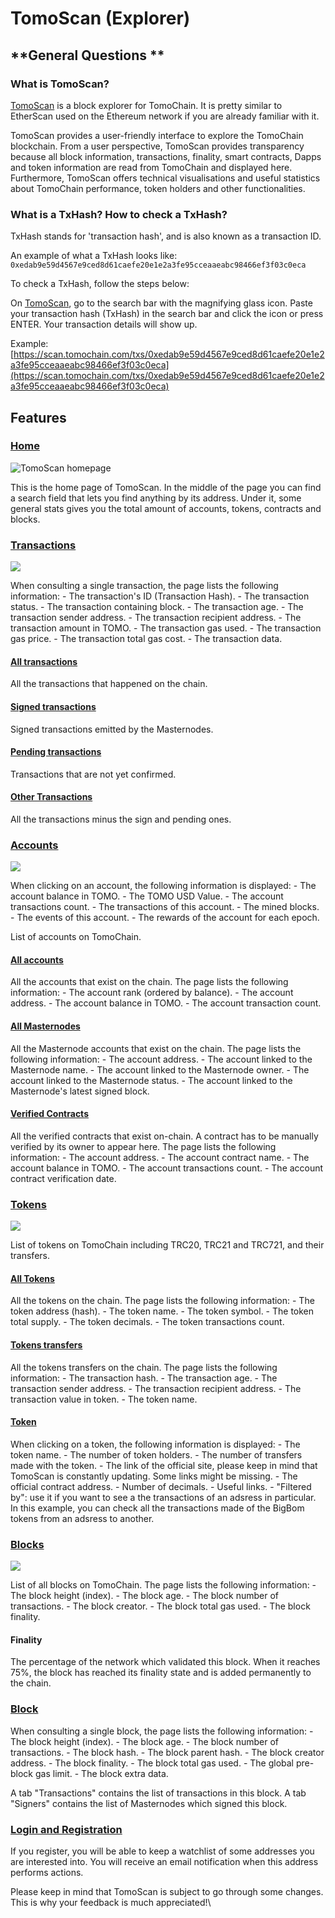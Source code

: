 # TomoScan (Explorer)

## **General Questions  **

### **What is TomoScan?**

[TomoScan](https://scan.tomochain.com) is a block explorer for TomoChain. It is pretty similar to EtherScan used on the Ethereum network if you are already familiar with it.

TomoScan provides a user-friendly interface to explore the TomoChain blockchain. From a user perspective, TomoScan provides transparency because all block information, transactions, finality, smart contracts, Dapps and token information are read from TomoChain and displayed here. Furthermore, TomoScan offers technical visualisations and useful statistics about TomoChain performance, token holders and other functionalities.

### **What is a TxHash? How to check a TxHash?**

TxHash stands for 'transaction hash', and is also known as a transaction ID.

An example of what a TxHash looks like: `0xedab9e59d4567e9ced8d61caefe20e1e2a3fe95cceaaeabc98466ef3f03c0eca`

To check a TxHash, follow the steps below:

On [TomoScan](https://scan.tomochain.com), go to the search bar with the magnifying glass icon. Paste your transaction hash (TxHash) in the search bar and click the icon or press ENTER. Your transaction details will show up.

Example: [https://scan.tomochain.com/txs/0xedab9e59d4567e9ced8d61caefe20e1e2a3fe95cceaaeabc98466ef3f03c0eca](https://scan.tomochain.com/txs/0xedab9e59d4567e9ced8d61caefe20e1e2a3fe95cceaaeabc98466ef3f03c0eca)

## Features 

### [Home](https://scan.tomochain.com)

![TomoScan homepage](../../../.gitbook/assets/tomoscan1.jpg)

This is the home page of TomoScan. In the middle of the page you can find a search field that lets you find anything by its address. Under it, some general stats gives you the total amount of accounts, tokens, contracts and blocks.

### [Transactions](https://scan.tomochain.com/txs) <a href="transactions" id="transactions"></a>

![](../../../.gitbook/assets/tomoscan2.jpg)

When consulting a single transaction, the page lists the following information: - The transaction's ID (Transaction Hash). - The transaction status. - The transaction containing block. - The transaction age. - The transaction sender address. - The transaction recipient address. - The transaction amount in TOMO. - The transaction gas used. - The transaction gas price. - The transaction total gas cost. - The transaction data.

#### [All transactions](https://scan.tomochain.com/txs) <a href="all-transactions" id="all-transactions"></a>

All the transactions that happened on the chain.

#### [Signed transactions](https://scan.tomochain.com/txs/signTxs) <a href="sign-transactions" id="sign-transactions"></a>

Signed transactions emitted by the Masternodes.

#### [Pending transactions](https://scan.tomochain.com/txs/pending) <a href="pending-transactions" id="pending-transactions"></a>

Transactions that are not yet confirmed.

#### [Other Transactions](https://docs.tomochain.com/products/tomoscan/features/) <a href="other-transactions" id="other-transactions"></a>

All the transactions minus the sign and pending ones.

### [Accounts](https://scan.tomochain.com/accounts) <a href="accounts" id="accounts"></a>

![](../../../.gitbook/assets/tomoscan3.jpg)

When clicking on an account, the following information is displayed: - The account balance in TOMO. - The TOMO USD Value. - The account transactions count. - The transactions of this account. - The mined blocks. - The events of this account. - The rewards of the account for each epoch.

List of accounts on TomoChain.

#### [All accounts](https://scan.tomochain.com/accounts) <a href="all-accounts" id="all-accounts"></a>

All the accounts that exist on the chain. The page lists the following information: - The account rank (ordered by balance). - The account address. - The account balance in TOMO. - The account transaction count.

#### [All Masternodes](https://scan.tomochain.com/masternodes) <a href="all-masternodes" id="all-masternodes"></a>

All the Masternode accounts that exist on the chain. The page lists the following information: - The account address. - The account linked to the Masternode name. - The account linked to the Masternode owner. - The account linked to the Masternode status. - The account linked to the Masternode's latest signed block.

#### [Verified Contracts](https://scan.tomochain.com/contracts) <a href="verified-contracts" id="verified-contracts"></a>

All the verified contracts that exist on-chain. A contract has to be manually verified by its owner to appear here. The page lists the following information: - The account address. - The account contract name. - The account balance in TOMO. - The account transactions count. - The account contract verification date.

### [Tokens](https://scan.tomochain.com/tokens) <a href="tokens" id="tokens"></a>

![](../../../.gitbook/assets/tomoscan4.jpg)

List of tokens on TomoChain including TRC20, TRC21 and TRC721, and their transfers.

#### [All Tokens](https://scan.tomochain.com/tokens) <a href="all-tokens" id="all-tokens"></a>

All the tokens on the chain. The page lists the following information: - The token address (hash). - The token name. - The token symbol. - The token total supply. - The token decimals. - The token transactions count.

#### [Tokens transfers](https://scan.tomochain.com/tokentxs) <a href="tokens-transfers" id="tokens-transfers"></a>

All the tokens transfers on the chain. The page lists the following information: - The transaction hash. - The transaction age. - The transaction sender address. - The transaction recipient address. - The transaction value in token. - The token name.

#### [Token](https://scan.tomochain.com/tokens/0x8602ce2124f9b05dc6654230079dd31250292bd5) <a href="token" id="token"></a>

When clicking on a token, the following information is displayed: - The token name. - The number of token holders. - The number of transfers made with the token. - The link of the official site, please keep in mind that TomoScan is constantly updating. Some links might be missing. - The official contract address. - Number of decimals. - Useful links. - "Filtered by": use it if you want to see a the transactions of an adsress in particular. In this example, you can check all the transactions made of the BigBom tokens from an adsress to another.

### [Blocks](https://scan.tomochain.com/blocks) <a href="blocks" id="blocks"></a>

![](../../../.gitbook/assets/tomoscan5.jpg)

List of all blocks on TomoChain. The page lists the following information: - The block height (index). - The block age. - The block number of transactions. - The block creator. - The block total gas used. - The block finality.

#### Finality

The percentage of the network which validated this block. When it reaches 75%, the block has reached its finality state and is added permanently to the chain.

### [Block](https://scan.tomochain.com/blocks/200000) <a href="block" id="block"></a>

When consulting a single block, the page lists the following information: - The block height (index). - The block age. - The block number of transactions. - The block hash. - The block parent hash. - The block creator address. - The block finality. - The block total gas used. - The global pre-block gas limit. - The block extra data.

A tab "Transactions" contains the list of transactions in this block. A tab "Signers" contains the list of Masternodes which signed this block.

### [Login and Registration](https://docs.tomochain.com/products/tomoscan/features/) <a href="login-and-register" id="login-and-register"></a>

If you register, you will be able to keep a watchlist of some addresses you are interested into. You will receive an email notification when this address performs actions.

Please keep in mind that TomoScan is subject to go through some changes. This is why your feedback is much appreciated!\
